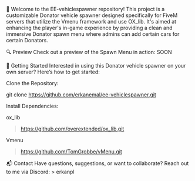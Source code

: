 🌟 Welcome to the EE-vehiclespawner repository! This project is a customizable Donator vehicle spawner designed specifically for FiveM servers that utilize the Vmenu framework and use OX_lib. It's aimed at enhancing the player's in-game experience by providing a clean and immersive Donator spawn menu where admins can add certain cars for certain Donators.

🔍 Preview Check out a preview of the Spawn Menu in action: SOON

🚀 Getting Started Interested in using this Donator vehicle spawner on your own server? Here’s how to get started:

Clone the Repository:

git clone https://github.com/erkanemal/ee-vehiclespawner.git

Install Dependencies:

ox_lib
> https://github.com/overextended/ox_lib.git

Vmenu
> https://github.com/TomGrobbe/vMenu.git

📬 Contact Have questions, suggestions, or want to collaborate? Reach out to me via 
Discord: > erkanpl

